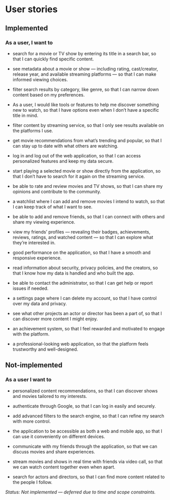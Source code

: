 # User stories

## Implemented 
### As a user, I want to
- search for a movie or TV show by entering its title in a search bar, so that I can quickly find specific content.

- see metadata about a movie or show — including rating, cast/creator, release year, and available streaming platforms — so that I can make informed viewing choices.

- filter search results by category, like genre, so that I can narrow down content based on my preferences.

- As a user, I would like tools or features to help me discover something new to watch, so that I have options even when I don’t have a specific title in mind.

- filter content by streaming service, so that I only see results available on the platforms I use.

- get movie recommendations from what’s trending and popular, so that I can stay up to date with what others are watching.

- log in and log out of the web application, so that I can access personalized features and keep my data secure.

- start playing a selected movie or show directly from the application, so that I don’t have to search for it again on the streaming service.

- be able to rate and review movies and TV shows, so that I can share my opinions and contribute to the community.

-  a watchlist where I can add and remove movies I intend to watch, so that I can keep track of what I want to see.

- be able to add and remove friends, so that I can connect with others and share my viewing experience.

- view my friends’ profiles — revealing their badges, achievements, reviews, ratings, and watched content — so that I can explore what they’re interested in.

-  good performance on the application, so that I have a smooth and responsive experience.

- read information about security, privacy policies, and the creators, so that I know how my data is handled and who built the app.

- be able to contact the administrator, so that I can get help or report issues if needed.

-  a settings page where I can delete my account, so that I have control over my data and privacy.

- see what other projects an actor or director has been a part of, so that I can discover more content I might enjoy.

-  an achievement system, so that I feel rewarded and motivated to engage with the platform.

-  a professional-looking web application, so that the platform feels trustworthy and well-designed.

## Not-implemented
### As a user I want to
-  personalized content recommendations, so that I can discover shows and movies tailored to my interests.

- authenticate through Google, so that I can log in easily and securely.

- add advanced filters to the search engine, so that I can refine my search with more control.

-  the application to be accessible as both a web and mobile app, so that I can use it conveniently on different devices.

- communicate with my friends through the application, so that we can discuss movies and share experiences.

- stream movies and shows in real time with friends via video call, so that we can watch content together even when apart.

- search for actors and directors, so that I can find more content related to the people I follow.

_Status: Not implemented — deferred due to time and scope constraints._